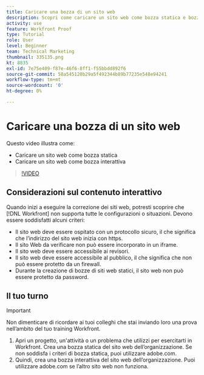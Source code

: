 ```yaml
---
title: Caricare una bozza di un sito web
description: Scopri come caricare un sito web come bozza statica e bozza interattiva in [!DNL  Workfront].
activity: use
feature: Workfront Proof
type: Tutorial
role: User
level: Beginner
team: Technical Marketing
thumbnail: 335135.png
kt: 8835
exl-id: 7e75e409-f87e-46f6-8ff1-f55bbdd892f6
source-git-commit: 58a545120b29a5f492344b89b77235e548e94241
workflow-type: tm+mt
source-wordcount: '0'
ht-degree: 0%

---
```


# Caricare una bozza di un sito web

Questo video illustra come:

* Caricare un sito web come bozza statica
* Caricare un sito web come bozza interattiva

>[!VIDEO](https://video.tv.adobe.com/v/335135/?quality=12)


## Considerazioni sul contenuto interattivo

Quando inizi a eseguire la correzione dei siti web, potresti scoprire che [!DNL Workfront] non supporta tutte le configurazioni o situazioni. Devono essere soddisfatti alcuni criteri:

* Il sito web deve essere ospitato con un protocollo sicuro, il che significa che l’indirizzo del sito web inizia con https.
* Il sito Web da verificare non può essere incorporato in un iframe.
* Il sito web deve essere accessibile ai revisori.
* Il sito web deve essere accessibile al pubblico, il che significa che non può essere protetto da un firewall.
* Durante la creazione di bozze di siti web statici, il sito web non può essere protetto da password.

## Il tuo turno

>[!IMPORTANT]
>
>Non dimenticare di ricordare ai tuoi colleghi che stai inviando loro una prova nell’ambito del tuo training Workfront.

1. Apri un progetto, un&#39;attività o un problema che utilizzi per esercitarti in Workfront. Crea una bozza statica del sito web dell’organizzazione. Se non soddisfa i criteri di bozza statica, puoi utilizzare adobe.com.
1. Quindi, crea una bozza interattiva del sito web dell’organizzazione. Puoi utilizzare adobe.com se l’altro sito web non funziona.

<!-- 
Learn more about these considerations in the articles Generate a static proof for a website or other web content and Generate an interactive proof for a website or other web content. 
-->

<!--
### Learn more
[!DNL Workfront] also supports interactive proofing of files generated from a ZIP file. Learn how to prepare the ZIP file for uploading in the article Interactive content proofs.

* Generate a static proof for a website or other web content
* Generate an interactive proof for a website or other web content
* Generate a proof for interactive content in a ZIP file
* Understand the desktop proofing viewer
* Install the desktop proofing viewer
-->
